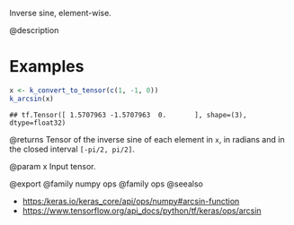 Inverse sine, element-wise.

@description

# Examples

```r
x <- k_convert_to_tensor(c(1, -1, 0))
k_arcsin(x)
```

```
## tf.Tensor([ 1.5707963 -1.5707963  0.       ], shape=(3), dtype=float32)
```

@returns
Tensor of the inverse sine of each element in `x`, in radians and in
the closed interval `[-pi/2, pi/2]`.

@param x
Input tensor.

@export
@family numpy ops
@family ops
@seealso
+ <https:/keras.io/keras_core/api/ops/numpy#arcsin-function>
+ <https://www.tensorflow.org/api_docs/python/tf/keras/ops/arcsin>
